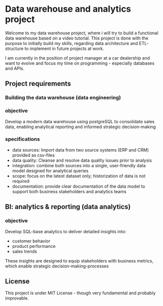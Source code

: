 # Data warehouse and analytics project

Welcome to my data warehouse project, where i will try to build a functional data warehouse based on a video tutorial.
This project is done with the purpose to initially build my skills, regarding data architecture and ETL-structure
to implement in future projects at work. 

I am currently in the position of project manager at a car dealership and want to evolve and focus my time on
programming - especially databases and APIs.

## Project requirements

### Building the data warehouse (data engineering)

### objective
Develop a modern data warehouse using postgreSQL to consolidate sales data, enabling analytical reporting and
informed strategic decision-making

### specifications
- data sources: Import data from two source systems (ERP and CRM) provided as csv-files
- data quality: Cleanse and resolve data quality issues prior to analysis
- integration: combine both sources into a single, user-friendly data model designed for analytical queries
- scope: focus on the latest dataset only; historization of data is not required
- documentation: provide clear documentation of the data model to support both business stakeholders and
  analytics teams

## BI: analytics & reporting (data analytics)

### objective
Develop SQL-base analytics to deliver detailed insights into:
- customer behavior
- product performance
- sales trends

These insights are designed to equip stakeholders with business metrics, which enable strategic decision-making-processes

## License
This project is under MIT License - though very fundamental and probably improvable.
